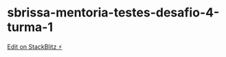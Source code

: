 # sbrissa-mentoria-testes-desafio-4-turma-1

[Edit on StackBlitz ⚡️](https://stackblitz.com/edit/sbrissa-mentoria-testes-desafio-4-turma-1)